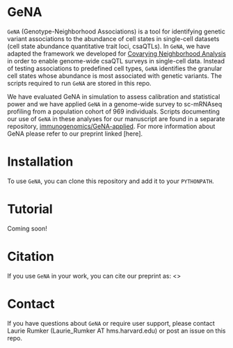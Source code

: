 # GeNA
`GeNA` (Genotype-Neighborhood Associations) is a tool for identifying genetic variant associations to the abundance of cell states in single-cell datasets (cell state abundance quantitative trait loci, csaQTLs). In `GeNA`, we have adapted the framework we developed for [Covarying Neighborhood Analysis](https://github.com/immunogenomics/cna) in order to enable genome-wide csaQTL surveys in single-cell data. Instead of testing associations to predefined cell types, `GeNA` identifies the granular cell states whose abundance is most associated with genetic variants. The scripts required to run `GeNA` are stored in this repo.

We have evaluated GeNA in simulation to assess calibration and statistical power and we have applied `GeNA` in a genome-wide survey to sc-mRNAseq profiling from a population cohort of 969 individuals. Scripts documenting our use of `GeNA` in these analyses for our manuscript are found in a separate repository, [immunogenomics/GeNA-applied](https://github.com/immunogenomics/GeNA-applied/). For more information about GeNA please refer to our preprint linked [here].

# Installation
To use `GeNA`, you can clone this repository and add it to your `PYTHONPATH`.

# Tutorial
Coming soon!

# Citation
If you use `GeNA` in your work, you can cite our preprint as: <>

# Contact
If you have questions about `GeNA` or require user support, please contact Laurie Rumker (Laurie_Rumker AT hms.harvard.edu) or post an issue on this repo.
